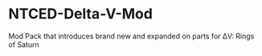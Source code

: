 # NTCED-Delta-V-Mod
Mod Pack that introduces brand new and expanded on parts for ΔV: Rings of Saturn
